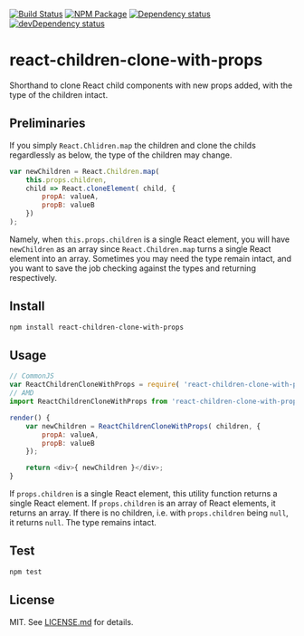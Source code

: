 [![Build Status](https://travis-ci.org/szchenghuang/react-children-clone-with-props.svg?branch=master)](https://travis-ci.org/szchenghuang/react-children-clone-with-props)
[![NPM Package](https://img.shields.io/npm/v/react-children-clone-with-props.svg)](https://www.npmjs.org/package/react-children-clone-with-props)
[![Dependency status](https://david-dm.org/szchenghuang/react-children-clone-with-props/status.svg)](https://david-dm.org/szchenghuang/react-children-clone-with-props/)
[![devDependency status](https://david-dm.org/szchenghuang/react-children-clone-with-props/dev-status.svg)](https://david-dm.org/szchenghuang/react-children-clone-with-props/?type=dev)

# react-children-clone-with-props #

Shorthand to clone React child components with new props added, with the type
of the children intact.

## Preliminaries ##

If you simply `React.Chlidren.map` the children and clone the childs regardlessly
as below, the type of the children may change.

```js
var newChildren = React.Children.map(
    this.props.children,
    child => React.cloneElement( child, {
        propA: valueA,
        propB: valueB
    })
);
```

Namely, when `this.props.children` is a single React element, you will have
`newChildren` as an array since `React.Children.map` turns a single React
element into an array. Sometimes you may need the type remain intact, and you
want to save the job checking against the types and returning respectively.

## Install ##

```sh
npm install react-children-clone-with-props
```

## Usage ##

```js
// CommonJS
var ReactChildrenCloneWithProps = require( 'react-children-clone-with-props' );
// AMD
import ReactChildrenCloneWithProps from 'react-children-clone-with-props';

render() {
    var newChildren = ReactChildrenCloneWithProps( children, {
        propA: valueA,
        propB: valueB
    });

    return <div>{ newChildren }</div>;
}

```

If `props.children` is a single React element, this utility function returns a
single React element. If `props.children` is an array of React elements, it
returns an array. If there is no children, i.e. with `props.children` being `null`,
it returns `null`. The type remains intact.

## Test ##

```js
npm test

```

## License ##

MIT. See [LICENSE.md](http://github.com/szchenghuang/react-children-clone-with-props/blob/master/LICENSE.md) for details.
